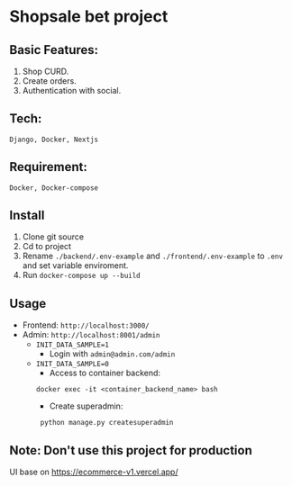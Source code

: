 # Shopsale bet project

## Basic Features:
1. Shop CURD.
2. Create orders.
3. Authentication with social.

## Tech:
```commandline
Django, Docker, Nextjs
```

## Requirement:
````
Docker, Docker-compose
````

## Install
1. Clone git source
2. Cd to project
3. Rename `./backend/.env-example` and `./frontend/.env-example` to `.env` and set variable enviroment.  
4. Run `docker-compose up --build`

## Usage
- Frontend: `http://localhost:3000/`
- Admin: `http://localhost:8001/admin` 
  - `INIT_DATA_SAMPLE=1`
    - Login with `admin@admin.com/admin`
  - `INIT_DATA_SAMPLE=0`
    - Access to container backend: 
    ````
    docker exec -it <container_backend_name> bash
    ````
    - Create superadmin:
    ```
     python manage.py createsuperadmin
    ```

## Note: Don't use this project for production
UI base on https://ecommerce-v1.vercel.app/